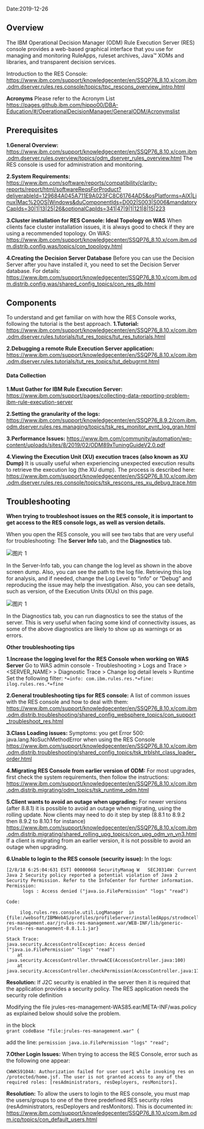 Date:2019-12-26

## Overview

The IBM Operational Decision Manager (ODM) Rule Execution Server (RES) console provides a web-based graphical interface that you use for managing and monitoring RuleApps, ruleset archives, Java™ XOMs and libraries, and transparent decision services.

Introduction to the RES Console:
https://www.ibm.com/support/knowledgecenter/en/SSQP76_8.10.x/com.ibm.odm.dserver.rules.res.console/topics/tpc_rescons_overview_intro.html

**Acronyms**
Please refer to the Acronym List
https://pages.github.ibm.com/hippo00/DBA-Education/#/OperationalDecisionManager/GeneralODM/Acronymslist

## Prerequisites

**1.General Overview:**
https://www.ibm.com/support/knowledgecenter/en/SSQP76_8.10.x/com.ibm.odm.dserver.rules.overview/topics/odm_dserver_rules_overview.html
The RES console is used for administration and monitoring.

**2.System Requirements:**
https://www.ibm.com/software/reports/compatibility/clarity-reports/report/html/softwareReqsForProduct?deliverableId=129684A045A711E9A023FC8C61764AD5&osPlatforms=AIX|Linux|Mac%20OS|Windows&duComponentIds=D002|S003|S006&mandatoryCapIds=30|1|13|25|26&optionalCapIds=341|47|9|1|121|8|15|223

**3.Cluster installation for RES Console: Ideal Topology on WAS**
When clients face cluster installation issues, it is always good to check if they are using a recommended topology. On WAS: https://www.ibm.com/support/knowledgecenter/SSQP76_8.10.x/com.ibm.odm.distrib.config.was/topics/con_topology.html

**4.Creating the Decision Server Database**
Before you can use the Decision Server after you have installed it, you need to set the Decision Server database. 
For details:
https://www.ibm.com/support/knowledgecenter/SSQP76_8.10.x/com.ibm.odm.distrib.config.was/shared_config_topics/con_res_db.html

## Components

To understand and get familiar on with how the RES Console works, following the tutorial is the best approach.
**1.Tutorial:**
https://www.ibm.com/support/knowledgecenter/en/SSQP76_8.10.x/com.ibm.odm.dserver.rules.tutorials/tut_res_topics/tut_res_tutorials.html

**2.Debugging a remote Rule Execution Server application:**
https://www.ibm.com/support/knowledgecenter/en/SSQP76_8.10.x/com.ibm.odm.dserver.rules.tutorials/tut_res_topics/tut_debugrmt.html

#### Data Collection

**1.Must Gather for IBM Rule Execution Server:**
https://www.ibm.com/support/pages/collecting-data-reporting-problem-ibm-rule-execution-server

**2.Setting the granularity of the logs:** https://www.ibm.com/support/knowledgecenter/en/SSQP76_8.9.2/com.ibm.odm.dserver.rules.res.managing/topics/tsk_res_monitor_evnt_log_gran.html

**3.Performance Issues:**
https://www.ibm.com/community/automation/wp-content/uploads/sites/8/2019/02/ODM89xTuningGuideV2.0.pdf

**4.Viewing the Execution Unit (XU) execution traces (also known as XU Dump)**
It is usually useful when experiencing unexpected execution results to retrieve the execution log (the XU dump). The process is described here:
https://www.ibm.com/support/knowledgecenter/en/SSQP76_8.10.x/com.ibm.odm.dserver.rules.res.console/topics/tsk_rescons_res_xu_debug_trace.htm

## Troubleshooting

**When trying to troubleshoot issues on the RES console, it is important to get access to the RES console logs, as well as version details.**

When you open the RES console, you will see two tabs that are very useful for troubleshooting:
The **Server Info** tab, and the **Diagnostics** tab.

![图片 1](https://media.github.ibm.com/user/228551/files/25dbd200-27d2-11ea-8a87-bf337c0729c1)

In the Server-Info tab, you can change the log level as shown in the above screen dump.
Also, you can see the path to the log file.
Retrieving this log for analysis, and if needed, change the Log Level to “info” or “Debug” and reproducing the issue may help the investigation.
Also, you can see details, such as version, of the Execution Units (XUs) on this page.

![图片 1](https://media.github.ibm.com/user/228551/files/4015b000-27d2-11ea-870a-dccb3e51978e)

In the Diagnostics tab, you can run diagnostics to see the status of the server. This is very useful when facing some kind of connectivity issues, as some of the above diagnostics are likely to show up as warnings or as errors.

**Other troubleshooting tips**

**1.Increase the logging level for the RES Console when working on WAS Server**
Go to WAS admin console - Troubleshooting > Logs and Trace > <SERVER_NAME> > Diagnostic Trace > Change log detail levels > Runtime 
Set the following filter:
`*=info: com.ibm.rules.res.*=fine: ilog.rules.res.*=fine`

**2.General troubleshooting tips for RES console:**
A list of common issues with the RES console and how to deal with them:
https://www.ibm.com/support/knowledgecenter/en/SSQP76_8.10.x/com.ibm.odm.distrib.troubleshooting/shared_config_websphere_topics/con_support_troubleshoot_res.html

**3.Class Loading issues:**
Symptoms: you get Error 500: java.lang.NoSuchMethodError when using the RES Console
https://www.ibm.com/support/knowledgecenter/en/SSQP76_8.10.x/com.ibm.odm.distrib.troubleshooting/shared_config_topics/tsk_trblsht_class_loader_order.html

**4.Migrating RES Console from earlier version of ODM:**
For most upgrades, first check the system requirements, then follow the instructions:
https://www.ibm.com/support/knowledgecenter/en/SSQP76_8.10.x/com.ibm.odm.distrib.migrating/odm_topics/tsk_runtime_odm.html

**5.Client wants to avoid an outage when upgrading:**
For newer versions (after 8.8.1) it is possible to avoid an outage when migrating, using the rolling update.
Now clients may need to do it step by step (8.8.1 to 8.9.2 then 8.9.2 to 8.10.1 for instance)
https://www.ibm.com/support/knowledgecenter/en/SSQP76_8.10.x/com.ibm.odm.distrib.migrating/shared_rolling_upg_topics/con_upg_odm_vn_vn3.html
If a client is migrating from an earlier version, it is not possible to avoid an outage when upgrading.

**6.Unable to login to the RES console (security issue):**
In the logs:
```
[2/8/18 6:25:04:631 EST] 00000068 SecurityManag W   SECJ0314W: Current Java 2 Security policy reported a potential violation of Java 2 Security Permission. Refer to the InfoCenter for further information.
Permission:
      logs : Access denied ("java.io.FilePermission" "logs" "read")

Code:

     ilog.rules.res.console.util.LogManager  in  {file:/websoft/IBMWebAS/profiles/profileServer/installedApps/strodmcell88/jrules-res-management.ear/jrules-res-management.war/WEB-INF/lib/generic-jrules-res-management-8.8.1.1.jar}

Stack Trace:
java.security.AccessControlException: Access denied ("java.io.FilePermission" "logs" "read")
    at java.security.AccessController.throwACE(AccessController.java:100)
    at java.security.AccessController.checkPermission(AccessController.java:174)
```
**Resolution:**
If J2C security is enabled in the server then it is required that the application provides a security policy. The RES application needs the security role definition 

Modifying the file  jrules-res-management-WAS85.ear/META-INF/was.policy  as explained below should solve the problem. 

in the block  
`grant codeBase "file:jrules-res-management.war" {`

add the line:
`permission java.io.FilePermission "logs" "read";`

**7.Other Login Issues:**
When trying to access the RES Console, error such as the following one appear:

`CWWKS9104A: Authorization failed for user user1 while invoking res on /protected/home.jsf. The user is not granted access to any of the required roles: [resAdministrators, resDeployers, resMonitors].`

**Resolution:**
To allow the users to login to the RES console, you must map the users/groups to one of the three predefined RES security roles (resAdministrators, resDeployers and resMonitors). This is documented in: https://www.ibm.com/support/knowledgecenter/SSQP76_8.10.x/com.ibm.odm.icp/topics/con_default_users.html

